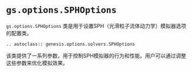 # `gs.options.SPHOptions`

`gs.options.SPHOptions` 类是用于设置SPH（光滑粒子流体动力学）模拟器选项的配置类。

```{eval-rst}  
.. autoclass:: genesis.options.solvers.SPHOptions
```

该类提供了一系列参数，用于控制SPH模拟器的行为和性能。用户可以通过调整这些参数来优化模拟效果。
